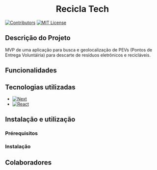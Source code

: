 <h1 align="center">Recicla Tech</h1>

[![Contributors][contributors-shield]][contributors-url]
[![MIT License][license-shield]][license-url]

## Descrição do Projeto

MVP de uma aplicação para busca e geolocalização de PEVs (Pontos de Entrega Voluntáiria) para descarte de resíduos eletrõnicos e recicláveis.

## Funcionalidades

## Tecnologias utilizadas
* [![Next][Next.js]][Next-url]
* [![React][React.js]][React-url]

## Instalação e utilização

### Prérequisitos

### Instalação

## Colaboradores


[contributors-shield]: https://img.shields.io/github/contributors/othneildrew/Best-README-Template.svg?style=for-the-badge
[contributors-url]: https://github.com/silvags/reciclatech/graphs/contributors
[license-shield]: https://img.shields.io/github/license/othneildrew/Best-README-Template.svg?style=for-the-badge
[license-url]: https://github.com/othneildrew/Best-README-Template/blob/master/LICENSE.txt
[Next.js]: https://img.shields.io/badge/next.js-000000?style=for-the-badge&logo=nextdotjs&logoColor=white
[Next-url]: https://nextjs.org/
[React.js]: https://img.shields.io/badge/React-20232A?style=for-the-badge&logo=react&logoColor=61DAFB
[React-url]: https://reactjs.org/
